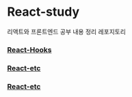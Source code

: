 # React-study
리액트와 프론트엔드 공부 내용 정리 레포지토리

### [React-Hooks](https://github.com/juni0914/React-study/blob/main/React-Hooks.md/)

### [React-etc](https://github.com/juni0914/React-study/blob/main/React-etc.md/)

### [React-etc](https://github.com/juni0914/React-study/blob/main/frontend.md/)

